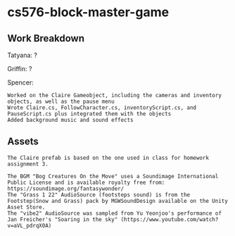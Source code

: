 # cs576-block-master-game

## Work Breakdown
Tatyana:
    ?

Griffin:
    ?

Spencer:

    Worked on the Claire Gameobject, including the cameras and inventory objects, as well as the pause menu
    Wrote Claire.cs, FollowCharacter.cs, inventoryScript.cs, and PauseScript.cs plus integrated them with the objects
    Added background music and sound effects


## Assets
    The Claire prefab is based on the one used in class for homework assignment 3.

    The BGM "Bog Creatures On the Move" uses a Soundimage International Public License and is available royalty free from: https://soundimage.org/fantasywonder/
    The "Grass 1 22" AudioSource (footsteps sound) is from the Footstep(Snow and Grass) pack by MGWSoundDesign available on the Unity Asset Store.
    The "vibe2" AudioSource was sampled from Yu Yeonjoo's performance of Jan Freicher's "Soaring in the sky" (https://www.youtube.com/watch?v=aVL_pdrqX0A)
